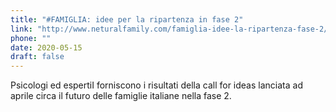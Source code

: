 ```yaml
---
title: "#FAMIGLIA: idee per la ripartenza in fase 2"
link: "http://www.neturalfamily.com/famiglia-idee-la-ripartenza-fase-2/"
phone: ""
date: 2020-05-15
draft: false
---
```


Psicologi ed espertiI forniscono i risultati della call for ideas lanciata ad aprile circa il futuro delle famiglie italiane nella fase 2.


